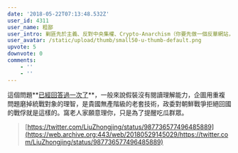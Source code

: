 ```yaml
---
date: '2018-05-22T07:13:48.532Z'
user_id: 4311
user_name: 粗鄙
user_intro: 剿匪先於主義、反對中央集權、Crypto-Anarchism（你要先做一個反華網站，然後再把它賣給共產黨）
user_avatar: /static/upload/thumb/small50-u-thumb-default.png
upvote: 5
downvote: 0
comments:
    - ''
    - ''
---
```


這個問題**[已經回答過一次了](https://web.archive.org:443/web/20180529145029/https://www.pin-cong.com/p/85668)**，一般來說假裝沒有閱讀理解能力，企圖用重複問題磨掉統戰對象的理智，是貴國無產階級的老套技術，政委對朝鮮戰爭拒絕回國的戰俘就是這樣的。窩老人家願意理你，只是為了提醒吃瓜群眾。

> [https://twitter.com/LiuZhongjing/status/987736577496485889](https://web.archive.org:443/web/20180529145029/https://twitter.com/LiuZhongjing/status/987736577496485889)
